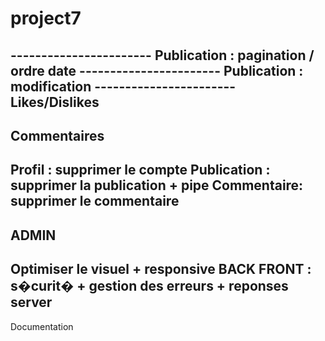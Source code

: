 # project7

----------------------- Publication : pagination / ordre date 
----------------------- Publication : modification
----------------------- Likes/Dislikes
-----------------
Commentaires
-----------------
Profil : supprimer le compte
Publication : supprimer la publication + pipe
Commentaire: supprimer le commentaire
-----------------
ADMIN
-----------------
Optimiser le visuel + responsive
BACK FRONT : s�curit� + gestion des erreurs + reponses server
-----------------
Documentation